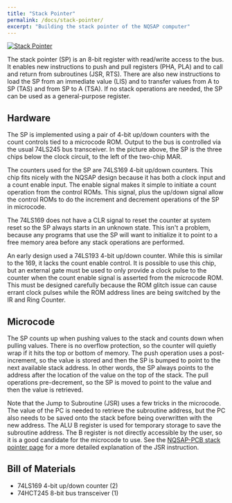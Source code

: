 ```yaml
---
title: "Stack Pointer"
permalink: /docs/stack-pointer/
excerpt: "Building the stack pointer of the NQSAP computer"
---
```


[![Stack Pointer](../../assets/images/stack-pointer.jpg "stack pointer build")](../../assets/images/stack-pointer.jpg)

The stack pointer (SP) is an 8-bit register with read/write access to the bus.  It enables
new instructions to push and pull registers (PHA, PLA) and to call and return from
subroutines (JSR, RTS).  There are also new instructions to load the SP from an immediate
value (LIS) and to transfer values from A to SP (TAS) and from SP to A (TSA).  If no stack
operations are needed, the SP can be used as a general-purpose register.

## Hardware

The SP is implemented using a pair of 4-bit up/down counters with the count controls tied
to a microcode ROM.  Output to the bus is controlled via the usual 74LS245 bus
transceiver.  In the picture above, the SP is the three chips below the clock circuit, to
the left of the two-chip MAR.

The counters used for the SP are 74LS169 4-bit up/down counters.  This chip fits nicely
with the NQSAP design because it has both a clock input and a count enable input.  The
enable signal makes it simple to initiate a count operation from the control ROMs.  This
signal, plus the up/down signal allow the control ROMs to do the increment and decrement
operations of the SP in microcode.

The 74LS169 does not have a CLR signal to reset the counter at system reset so the SP
always starts in an unknown state.  This isn't a problem, because any programs that use
the SP will want to initialize it to point to a free memory area before any stack
operations are performed.

An early design used a 74LS193 4-bit up/down counter.  While this is similar to the 169,
it lacks the count enable control.  It is possible to use this chip, but an external
gate must be used to only provide a clock pulse to the counter when the count enable
signal is asserted from the microcode ROM.  This must be designed carefully because the
ROM glitch issue can cause errant clock pulses while the ROM address lines are being
switched by the IR and Ring Counter.

## Microcode

The SP counts up when pushing values to the stack and counts down when pulling values.
There is no overflow protection, so the counter will quietly wrap if it hits the top
or bottom of memory.  The push operation uses a post-increment, so the value is stored and
then the SP is bumped to point to the next available stack address.  In other words, the
SP always points to the address after the location of the value on the top of the stack.
The pull operations pre-decrement, so the SP is moved to point to the value and then the
value is retrieved.

Note that the Jump to Subroutine (JSR) uses a few tricks in the microcode.  The value of
the PC is needed to retrieve the subroutine address, but the PC also needs to be saved
onto the stack before being overwritten with the new address.  The ALU B register is used
for temporary storage to save the subroutine address.  The B register is not directly
accessible by the user, so it is a good candidate for the microcode to use.  See the
[NQSAP-PCB stack pointer page](https://tomnisbet.github.io/nqsap-pcb/docs/program-counter-stack-pointer/)
for a more detailed explanation of the JSR instruction.

## Bill of Materials

* 74LS169 4-bit up/down counter (2)
* 74HCT245 8-bit bus transceiver (1)
